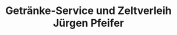 ---
title: "Getränke-Service und Zeltverleih Jürgen Pfeifer"
url: /dreieich/getraenke-service-und-zeltverleih-juergen-pfeifer/
shop: Getränke
---